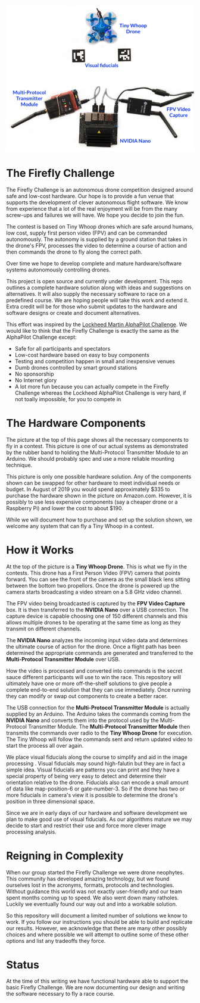 ![FireFly Big Picture](docs/BigPicture.png "FireFly Big Picture")

# The Firefly Challenge

The Firefly Challenge is an autonomous drone competition designed
around safe and low-cost hardware. Our hope is to provide a fun venue
that supports the development of clever autonomous flight software. We
know from experience that a lot of the real enjoyment will be from the
many screw-ups and failures we will have. We hope you decide to join
the fun.

The contest is based on Tiny Whoop drones which are safe around
humans, low cost, supply first person video (FPV) and can be commanded
autonomously. The autonomy is supplied by a ground station that takes
in the drone's FPV, processes the video to determine a course of
action and then commands the drone to fly along the correct path.

Over time we hope to develop complete and mature hardware/software
systems autonomously controlling drones.

This project is open source and currently under development. This repo
outlines a complete hardware solution along with ideas and suggestions
on alternatives. It will also supply the necessary software to race on
a predefined course. We are hoping people will take this work and
extend it. Extra credit will be for those who submit updates to the
hardware and software designs or create and document alternatives.

This effort was inspired by the
[Lockheed Martin AlphaPilot Challenge](https://www.lockheedmartin.com/en-us/news/events/ai-innovation-challenge.html).
We would like to think that the Firefly Challenge is exactly the same
as the AlphaPilot Challenge except:

* Safe for all participants and spectators
* Low-cost hardware based on easy to buy components
* Testing and competition happen in small and inexpensive venues
* Dumb drones controlled by smart ground stations
* No sponsorship
* No Internet glory
* A lot more fun because you can actually compete in the Firefly
  Challenge whereas the Lockheed AlphaPilot Challenge is very hard, if
  not toally impossible, for you to compete in


# The Hardware Components

The picture at the top of this page shows all the necessary components
to fly in a contest. This picture is one of our actual systems as
demonstrated by the rubber band to holding the Multi-Protocol
Transmitter Module to an Arduino. We should probably spec and use a
more reliable mounting technique.

This picture is only one possible hardware solution. Any of the
components shown can be swapped for other hardware to meet individual
needs or budget. In August of 2019 you would spend approximately $335
to purchase the hardware shown in the picture on Amazon.com. However, it
is possibly to use less expensive components (say a cheaper drone or a
Raspberry Pi) and lower the cost to about $190.

While we will document how to purchase and set up the solution shown,
we welcome any system that can fly a Tiny Whoop in a contest.


# How it Works

At the top of the picture is a **Tiny Whoop Drone**. This is what we
fly in the contests. This drone has a First Person Video (FPV) camera
that points forward. You can see the front of the camera as the small
black lens sitting between the bottom two propellors. Once the drone
is powered up the camera starts broadcasting a video stream on a 5.8
GHz video channel.

The FPV video being broadcasted is captured by the **FPV Video
Capture** box. It is then transferred to the **NVIDIA Nano** over a
USB connection. The capture device is capable choosing one of 150
different channels and this allows multiple drones to be operating at
the same time as long as they transmit on different channels.

The **NVIDIA Nano** analyzes the incoming input video data and
determines the ultimate course of action for the drone. Once a flight
path has been determined the appropriate commands are generated and
transferred to the **Multi-Protocol Transmitter Module** over USB.

How the video is processed and converted into commands is the secret
sauce different participants will use to win the race. This repository
will ultimately have one or more off-the-shelf solutions to give
people a complete end-to-end solution that they can use immediately.
Once running they can modify or swap out components to create a better
racer.

The USB connection for the **Multi-Protocol Transmitter Module** is
actually supplied by an Arduino. The Arduino takes the commands coming
from the **NVIDIA Nano** and converts them into the protocol used by
the Multi-Protocol Transmitter Module. The **Multi-Protocol
Transmitter Module** then transmits the commands over radio to the
**Tiny Whoop Drone** for execution. The Tiny Whoop will follow the
commands sent and return updated video to start the process all over
again.

We place visual fiducials along the course to simplify and aid in the
image processing . Visual fiducials may sound high-falutin but they
are in fact a simple idea. Visual fiducials are patterns you can print
and they have a special property of being very easy to detect and
determine their orientation relative to the drone. Fiducials also can
encode a small amount of data like map-position-6 or gate-number-3. So
if the drone has two or more fiducials in camera's view it is possible
to determine the drone's position in three dimensional space.

Since we are in early days of our hardware and software development we
plan to make good use of visual fiducials. As our algorithms mature we
may decide to start and restrict their use and force more clever image
processing analysis.


# Reigning in Complexity

When our group started the Firefly Challenge we were drone neophytes.
This community has developed amazing technology, but we found
ourselves lost in the acronyms, formats, protocols and technologies.
Without guidance this world was not exactly user-friendly and our team
spent months coming up to speed. We also went down many ratholes.
Luckily we eventually found our way out and into a workable solution.

So this repository will document a limited number of solutions we know
to work. If you follow our instructions you should be able to build
and replicate our results. However, we acknowledge that there are many
other possibly choices and where possible we will attempt to outline
some of these other options and list any tradeoffs they force.

# Status

At the time of this writing we have functional hardware able to
support the basic Firefly Challenge. We are now documenting our design
and writing the software necessary to fly a race course.
